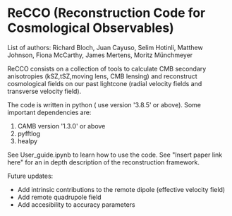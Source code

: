 # ReCCO (Reconstruction Code for Cosmological Observables)

List of authors: Richard Bloch, Juan Cayuso, Selim Hotinli, Matthew Johnson, Fiona McCarthy, James Mertens, Moritz Münchmeyer

ReCCO consists on a collection of tools to calculate CMB secondary anisotropies (kSZ,tSZ,moving lens, CMB lensing)
and reconstruct cosmological fields on our past lightcone (radial velocity fields and transverse velocity field).

The code is written in python ( use version '3.8.5' or above). Some important dependencies are:

1) CAMB  version '1.3.0' or above
2) pyfftlog
3) healpy

See User_guide.ipynb to learn how to use the code.
See "Insert paper link here" for an in depth description of the reconstruction framework.

Future updates:

- Add intrinsic contributions to the remote dipole (effective velocity field)
- Add remote quadrupole field
- Add accesibility to accuracy parameters

 
